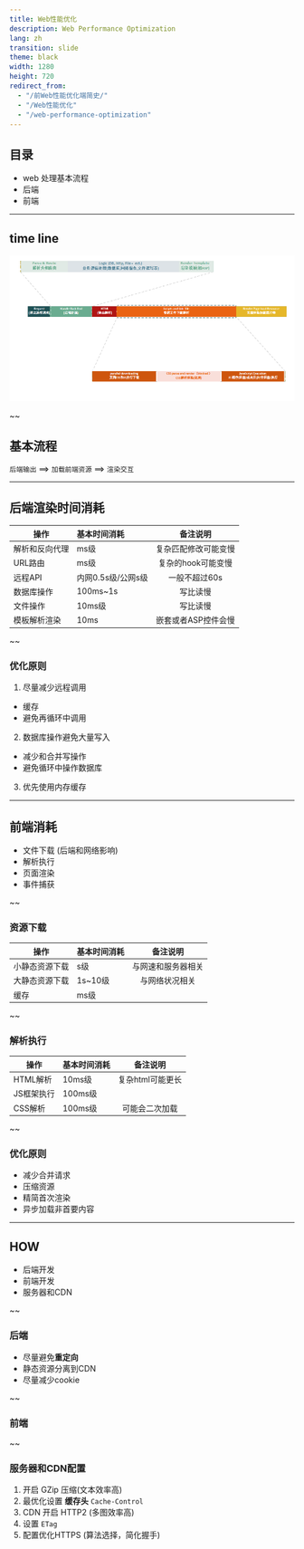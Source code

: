 ```yaml
---
title: Web性能优化
description: Web Performance Optimization
lang: zh
transition: slide
theme: black
width: 1280
height: 720
redirect_from:
  - "/前Web性能优化端简史/"
  - "/Web性能优化"  
  - "/web-performance-optimization"
---
```



## 目录

* web 处理基本流程
* 后端
* 前端

--------

## time line
![](/assets/img/web-performance-optimization/web_timeline.png)


~~

## 基本流程

`后端输出` ==> `加载前端资源` ==> `渲染交互`

--------------------------
## 后端渲染时间消耗

| 操作           | 基本时间消耗       | 备注说明             |
| -------------- | :----------------- | :------------------: |
| 解析和反向代理 | ms级               | 复杂匹配修改可能变慢 |
| URL路由        | ms级               | 复杂的hook可能变慢   |
| 远程API        | 内网0.5s级/公网s级 | 一般不超过60s        |
| 数据库操作     | 100ms~1s           | 写比读慢             |
| 文件操作       | 10ms级             | 写比读慢             |
| 模板解析渲染   | 10ms               | 嵌套或者ASP控件会慢  |

~~
### 优化原则

1. 尽量减少远程调用
  * 缓存
  * 避免再循环中调用
2. 数据库操作避免大量写入
  * 减少和合并写操作
  * 避免循环中操作数据库
3. 优先使用内存缓存


--------------------------
## 前端消耗

* 文件下载 (后端和网络影响)
* 解析执行 
* 页面渲染
* 事件捕获

~~
### 资源下载

| 操作           | 基本时间消耗 | 备注说明           |
| -------------- | :----------- | :----------------: |
| 小静态资源下载 | s级          | 与网速和服务器相关 |
| 大静态资源下载 | 1s~10级      | 与网络状况相关     |
| 缓存           | ms级         |                    |

~~

### 解析执行

| 操作       | 基本时间消耗 | 备注说明         |
| ---------- | :----------- | :--------------: |
| HTML解析   | 10ms级       | 复杂html可能更长 |
| JS框架执行 | 100ms级      |                  |
| CSS解析    | 100ms级      | 可能会二次加载   |

~~
### 优化原则

* 减少合并请求
* 压缩资源
* 精简首次渲染
* 异步加载非首要内容


----

## HOW

* 后端开发
* 前端开发
* 服务器和CDN

~~

### 后端

* 尽量避免**重定向**
* 静态资源分离到CDN
* 尽量减少cookie

~~

### 前端



~~

### 服务器和CDN配置

1. 开启 GZip 压缩(文本效率高)
2. 最优化设置 **缓存头** `Cache-Control`
3. CDN 开启 HTTP2 (多图效率高)
4. 设置 `ETag`
5. 配置优化HTTPS (算法选择，简化握手)
